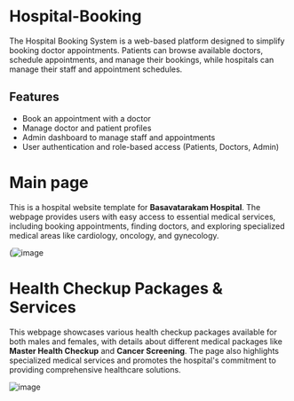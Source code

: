 # Hospital-Booking
The Hospital Booking System is a web-based platform designed to simplify booking doctor appointments. Patients can browse available doctors, schedule appointments, and manage their bookings, while hospitals can manage their staff and appointment schedules.
## Features
- Book an appointment with a doctor
- Manage doctor and patient profiles
- Admin dashboard to manage staff and appointments
- User authentication and role-based access (Patients, Doctors, Admin)

 # Main page

This is a hospital website template for **Basavatarakam Hospital**. The webpage provides users with easy access to essential medical services, including booking appointments, finding doctors, and exploring specialized medical areas like cardiology, oncology, and gynecology.

(![image](https://github.com/user-attachments/assets/35fbc0d1-60c2-4b36-a7cb-35214fdd54fb)

# Health Checkup Packages & Services

This webpage showcases various health checkup packages available for both males and females, with details about different medical packages like **Master Health Checkup** and **Cancer Screening**. The page also highlights specialized medical services and promotes the hospital's commitment to providing comprehensive healthcare solutions.

![image](https://github.com/user-attachments/assets/53f288f8-1819-4992-adf5-874ecd1b70ea)

